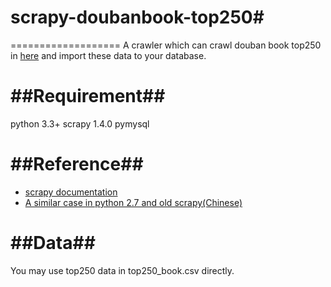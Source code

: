 # scrapy-doubanbook-top250#
===================
A crawler which can crawl douban book top250 in [here](https://book.douban.com/top250) and import these data to your database.

##Requirement##
================
python 3.3+
scrapy  1.4.0
pymysql

##Reference##
================
- [scrapy documentation](https://docs.scrapy.org/en/latest/)
- [A similar case in python 2.7 and old scrapy(Chinese)](http://blog.csdn.net/luckytanggu/article/details/48182597)

##Data##
================
You may use top250 data in top250_book.csv directly.
